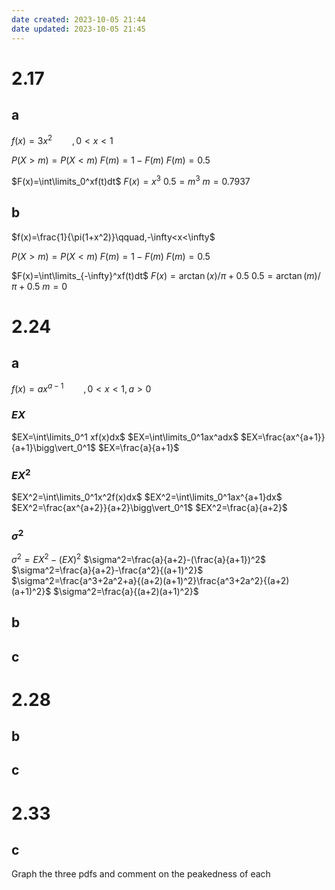 ```yaml
---
date created: 2023-10-05 21:44
date updated: 2023-10-05 21:45
---
```


# 2.17

## a

$f(x)=3x^2\qquad,0<x<1$

$P(X>m)=P(X<m)$
$F(m)=1-F(m)$
$F(m)=0.5$

$F(x)=\int\limits_0^xf(t)dt$
$F(x)=x^3$
$0.5=m^3$
$m=0.7937$

## b

$f(x)=\frac{1}{\pi(1+x^2)}\qquad,-\infty<x<\infty$

$P(X>m)=P(X<m)$
$F(m)=1-F(m)$
$F(m)=0.5$

$F(x)=\int\limits_{-\infty}^xf(t)dt$
$F(x)=\arctan (x)/\pi+0.5$
$0.5=\arctan(m)/\pi+0.5$
$m=0$

# 2.24

## a

$f(x)=ax^{a-1}\qquad,0<x<1,a>0$

### $EX$

$EX=\int\limits_0^1 xf(x)dx$
$EX=\int\limits_0^1ax^adx$
$EX=\frac{ax^{a+1}}{a+1}\bigg\vert_0^1$
$EX=\frac{a}{a+1}$

### $EX^2$

$EX^2=\int\limits_0^1x^2f(x)dx$
$EX^2=\int\limits_0^1ax^{a+1}dx$
$EX^2=\frac{ax^{a+2}}{a+2}\bigg\vert_0^1$
$EX^2=\frac{a}{a+2}$

### $\sigma^2$

$\sigma^2=EX^2-(EX)^2$
$\sigma^2=\frac{a}{a+2}-(\frac{a}{a+1})^2$
$\sigma^2=\frac{a}{a+2}-\frac{a^2}{(a+1)^2}$
$\sigma^2=\frac{a^3+2a^2+a}{(a+2)(a+1)^2}\frac{a^3+2a^2}{(a+2)(a+1)^2}$
$\sigma^2=\frac{a}{(a+2)(a+1)^2}$

## b

## c

# 2.28

## b

## c

# 2.33

## c

Graph the three pdfs and comment on the peakedness of each
